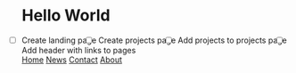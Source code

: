
# Hello World
- [ ] Create landing page
- [ ] Create projects page
- [ ] Add projects to projects page
- [ ] Add header with links to pages
<style>
ul {
  list-style-type: none;
  margin: 0;
  padding: 0;
}

li {
  display: inline;
}
</style>
</head>
<body>

<ul>
  <li><a href="#home">Home</a></li>
  <li><a href="#news">News</a></li>
  <li><a href="#contact">Contact</a></li>
  <li><a href="#about">About</a></li>
</ul>
